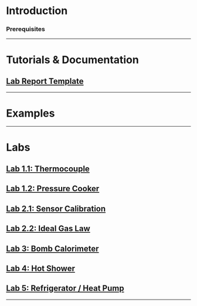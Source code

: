 # Introduction

### Prerequisites
***

# Tutorials & Documentation
## [Lab Report Template](https://github.com/MAE221/Thermodynamics-Lab/blob/master/ThermoLabReportTemplate.pdf)
***

# Examples
***

# Labs
## [Lab 1.1: Thermocouple](https://github.com/MAE221/Thermodynamics-Lab/wiki/Lab-1.1)
## [Lab 1.2: Pressure Cooker](https://github.com/MAE221/Thermodynamics-Lab/wiki/Lab-1.2)
## [Lab 2.1: Sensor Calibration](https://github.com/MAE221/Thermodynamics-Lab/wiki/Lab-2.1)
## [Lab 2.2: Ideal Gas Law](https://github.com/MAE221/Thermodynamics-Lab/wiki/Lab-2.2)
## [Lab 3: Bomb Calorimeter](https://github.com/MAE221/Thermodynamics-Lab/wiki/Lab-3)
## [Lab 4: Hot Shower](https://github.com/MAE221/Thermodynamics-Lab/wiki/Lab-4)
## [Lab 5: Refrigerator / Heat Pump](https://github.com/MAE221/Thermodynamics-Lab/wiki/Lab-5)
***
